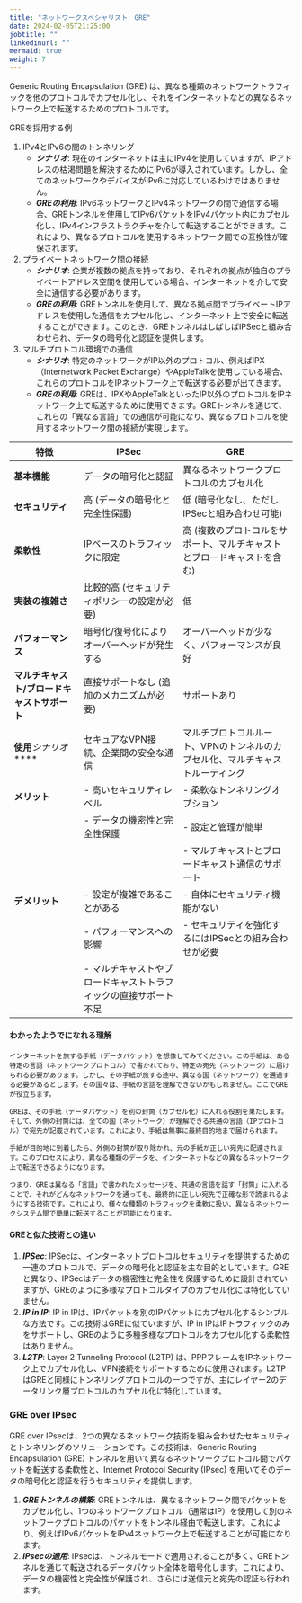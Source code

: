 ```yaml
---
title: "ネットワークスペシャリスト　GRE"
date: 2024-02-05T21:25:00
jobtitle: ""
linkedinurl: ""
mermaid: true
weight: 7
---
```


Generic Routing Encapsulation (GRE) は、異なる種類のネットワークトラフィックを他のプロトコルでカプセル化し、それをインターネットなどの異なるネットワーク上で転送するためのプロトコルです。

GREを採用する例
1. IPv4とIPv6の間のトンネリング
   - ***シナリオ***: 現在のインターネットは主にIPv4を使用していますが、IPアドレスの枯渇問題を解決するためにIPv6が導入されています。しかし、全てのネットワークやデバイスがIPv6に対応しているわけではありません。
   - ***GREの利用***: IPv6ネットワークとIPv4ネットワークの間で通信する場合、GREトンネルを使用してIPv6パケットをIPv4パケット内にカプセル化し、IPv4インフラストラクチャを介して転送することができます。これにより、異なるプロトコルを使用するネットワーク間での互換性が確保されます。
2. プライベートネットワーク間の接続
   - ***シナリオ***: 企業が複数の拠点を持っており、それぞれの拠点が独自のプライベートアドレス空間を使用している場合、インターネットを介して安全に通信する必要があります。
   - ***GREの利用***: GREトンネルを使用して、異なる拠点間でプライベートIPアドレスを使用した通信をカプセル化し、インターネット上で安全に転送することができます。このとき、GREトンネルはしばしばIPSecと組み合わせられ、データの暗号化と認証を提供します。
3. マルチプロトコル環境での通信
   - ***シナリオ***: 特定のネットワークがIP以外のプロトコル、例えばIPX（Internetwork Packet Exchange）やAppleTalkを使用している場合、これらのプロトコルをIPネットワーク上で転送する必要が出てきます。
   - ***GREの利用***: GREは、IPXやAppleTalkといったIP以外のプロトコルをIPネットワーク上で転送するために使用できます。GREトンネルを通じて、これらの「異なる言語」での通信が可能になり、異なるプロトコルを使用するネットワーク間の接続が実現します。   

| 特徴                                        | IPSec                                                            | GRE                                                                           |
| ----------------| ---------------------------------------------------------------- | ----------------------------------------------------------------------------- |
| **基本機能**                                | データの暗号化と認証                                             | 異なるネットワークプロトコルのカプセル化                                      |
| **セキュリティ**                            | 高 (データの暗号化と完全性保護)                                  | 低 (暗号化なし、ただしIPSecと組み合わせ可能)                                  |
| **柔軟性**                                  | IPベースのトラフィックに限定                                     | 高 (複数のプロトコルをサポート、マルチキャストとブロードキャストを含む)       |
| **実装の複雑さ**                            | 比較的高 (セキュリティポリシーの設定が必要)                      | 低                                                                            |
| **パフォーマンス**                          | 暗号化/復号化によりオーバーヘッドが発生する                      | オーバーヘッドが少なく、パフォーマンスが良好                                  |
| **マルチキャスト/ブロードキャストサポート** | 直接サポートなし (追加のメカニズムが必要)                        | サポートあり                                                                  |
| **使用***シナリオ*****                            | セキュアなVPN接続、企業間の安全な通信                            | マルチプロトコルルート、VPNのトンネルのカプセル化、マルチキャストルーティング |
| **メリット**                                | - 高いセキュリティレベル                                         | - 柔軟なトンネリングオプション                                                |
|                                             | - データの機密性と完全性保護                                     | - 設定と管理が簡単                                                            |
|                                             |                                                                  | - マルチキャストとブロードキャスト通信のサポート                              |
| **デメリット**                              | - 設定が複雑であることがある                                     | - 自体にセキュリティ機能がない                                                |
|                                             | - パフォーマンスへの影響                                         | - セキュリティを強化するにはIPSecとの組み合わせが必要                         |
|                                             | - マルチキャストやブロードキャストトラフィックの直接サポート不足 |                                                                               |


#### わかったようでになれる理解

```text
インターネットを旅する手紙（データパケット）を想像してみてください。この手紙は、ある特定の言語（ネットワークプロトコル）で書かれており、特定の宛先（ネットワーク）に届けられる必要があります。しかし、その手紙が旅する途中、異なる国（ネットワーク）を通過する必要があるとします。その国々は、手紙の言語を理解できないかもしれません。ここでGREが役立ちます。

GREは、その手紙（データパケット）を別の封筒（カプセル化）に入れる役割を果たします。そして、外側の封筒には、全ての国（ネットワーク）が理解できる共通の言語（IPプロトコル）で宛先が記載されています。これにより、手紙は無事に最終目的地まで届けられます。

手紙が目的地に到着したら、外側の封筒が取り除かれ、元の手紙が正しい宛先に配達されます。このプロセスにより、異なる種類のデータを、インターネットなどの異なるネットワーク上で転送できるようになります。

つまり、GREは異なる「言語」で書かれたメッセージを、共通の言語を話す「封筒」に入れることで、それがどんなネットワークを通っても、最終的に正しい宛先で正確な形で読まれるようにする技術です。これにより、様々な種類のトラフィックを柔軟に扱い、異なるネットワークシステム間で簡単に転送することが可能になります。

```


#### GREと似た技術との違い

1. ***IPSec***: IPSecは、インターネットプロトコルセキュリティを提供するための一連のプロトコルで、データの暗号化と認証を主な目的としています。GREと異なり、IPSecはデータの機密性と完全性を保護するために設計されていますが、GREのように多様なプロトコルタイプのカプセル化には特化していません。
2. ***IP in IP***: IP in IPは、IPパケットを別のIPパケットにカプセル化するシンプルな方法です。この技術はGREに似ていますが、IP in IPはIPトラフィックのみをサポートし、GREのように多種多様なプロトコルをカプセル化する柔軟性はありません。
3. ***L2TP***: Layer 2 Tunneling Protocol (L2TP) は、PPPフレームをIPネットワーク上でカプセル化し、VPN接続をサポートするために使用されます。L2TPはGREと同様にトンネリングプロトコルの一つですが、主にレイヤー2のデータリンク層プロトコルのカプセル化に特化しています。


### GRE over IPsec

GRE over IPsecは、2つの異なるネットワーク技術を組み合わせたセキュリティとトンネリングのソリューションです。この技術は、Generic Routing Encapsulation (GRE) トンネルを用いて異なるネットワークプロトコル間でパケットを転送する柔軟性と、Internet Protocol Security (IPsec) を用いてそのデータの暗号化と認証を行うセキュリティを提供します。

1. ***GREトンネルの構築***: GREトンネルは、異なるネットワーク間でパケットをカプセル化し、1つのネットワークプロトコル（通常はIP）を使用して別のネットワークプロトコルのパケットをトンネル経由で転送します。これにより、例えばIPv6パケットをIPv4ネットワーク上で転送することが可能になります。
2. ***IPsecの適用***: IPsecは、トンネルモードで適用されることが多く、GREトンネルを通じて転送されるデータパケット全体を暗号化します。これにより、データの機密性と完全性が保護され、さらには送信元と宛先の認証も行われます。
